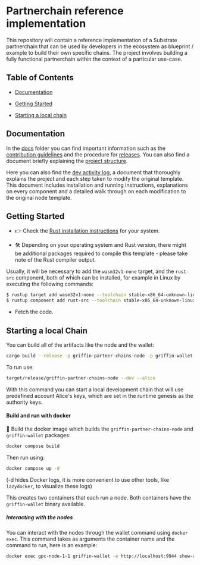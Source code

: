 # Partnerchain reference implementation

This repository will contain a reference implementation of a Substrate partnerchain that can be used by developers in the ecosystem as blueprint / example to build their own specific chains. The project involves building a fully functional partnerchain within the context of a particular use-case.

## Table of Contents

- [Documentation](#documentation)

- [Getting Started](#getting-started)

- [Starting a local chain](#starting-a-local-chain)

## Documentation

In the [docs](./docs/) folder you can find important information such as the [contribution guidelines](./docs/CONTRIBUTING.md) and the procedure for [releases](./docs/release_procedure.md). You can also find a document briefly explaining the [project structure](./docs/project_structure.md).

Here you can also find the [dev activity log](./docs/dev_log.md), a document that thoroughly explains the project and each step taken to modify the original template. This document includes installation and running instructions, explanations on every component and a detailed walk through on each modification to the original node template.

## Getting Started

- 👉 Check the
[Rust installation instructions](https://www.rust-lang.org/tools/install) for your system.

- 🛠️ Depending on your operating system and Rust version, there might be additional
packages required to compile this template - please take note of the Rust compiler output.

Usually, it will be necessary to add the `wasm32v1-none` target, and the `rust-src` component, both of which can be installed, for example in Linux by executing the following commands:

```sh
$ rustup target add wasm32v1-none --toolchain stable-x86_64-unknown-linux-gnu
$ rustup component add rust-src --toolchain stable-x86_64-unknown-linux-gnu
```

- Fetch the code.

## Starting a local Chain

You can build all of the artifacts like the node and the wallet:

```sh
cargo build --release -p griffin-partner-chains-node -p griffin-wallet
```

To run use:

```sh
target/release/griffin-partner-chains-node --dev --alice
```
With this command you can start a local development chain that will use predefined account Alice's keys, which are set in the runtime genesis as the authority keys.

#### Build and run with docker

🐳 Build the docker image which builds the `griffin-partner-chains-node` and `griffin-wallet` packages:

```sh
docker compose build
```
Then run using:

```sh
docker compose up -d
```
(-d hides Docker logs, it is more convenient to use other tools, like `lazydocker`, to visualize these logs)

This creates two containers that each run a node. Both containers have the `griffin-wallet` binary available.

##### Interacting with the nodes

You can interact with the nodes through the wallet command using `docker exec`. This command takes as arguments the container name and the command to run, here is an example:
```sh
docker exec gpc-node-1-1 griffin-wallet -e http://localhost:9944 show-all-outputs
```
